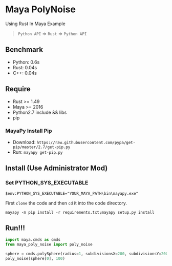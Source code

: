 # Maya PolyNoise
Using Rust In Maya Example
> ```Python API``` => ```Rust``` => ```Python API```

## Benchmark
- Python: 0.6s
- Rust: 0.04s
- C++: 0.04s

## Require
- Rust >= 1.49
- Maya >= 2016
- Python2.7 include && libs
- pip
### MayaPy Install Pip
- Download: ```https://raw.githubusercontent.com/pypa/get-pip/master/2.7/get-pip.py```
- Run: ```mayapy get-pip.py```

## Install (Use Administrator Mod)
### Set PYTHON_SYS_EXECUTABLE
```shell
$env:PYTHON_SYS_EXECUTABLE="YOUR_MAYA_PATH\bin\mayapy.exe"
```
First ```clone``` the code and then ```cd``` it into the code directory.
```shell
mayapy -m pip install -r requirements.txt;mayapy setup.py install
```

## Run!!!
```python
import maya.cmds as cmds
from maya_poly_noise import poly_noise

sphere = cmds.polySphere(radius=1, subdivisionsX=200, subdivisionsY=200)
poly_noise(sphere[0], 100)
```